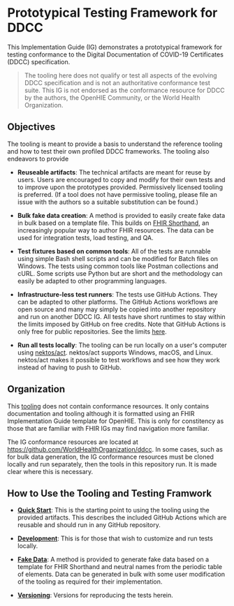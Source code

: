 # Prototypical Testing Framework for DDCC

This Implementation Guide (IG) demonstrates a prototypical framework for testing conformance to the Digital Documentation of COVID-19 Certificates (DDCC) specification. 

> The tooling here does not qualify or test all aspects of the evolving DDCC specification and is not an authoritative conformance test suite. This IG is not endorsed as the conformance resource for DDCC by the authors, the OpenHIE Community, or the World Health Organization. 

## Objectives

The tooling is meant to provide a basis to understand the reference tooling and how to test their own profiled DDCC frameworks. The tooling also endeavors to provide

* **Reuseable artifacts**: The technical artifacts are meant for reuse by users. Users are encouraged to copy and modify for their own tests and to improve upon the prototypes provided. Permissively licensed tooling is preferred. (If a tool does not have permissive tooling, please file an issue with the authors so a suitable substitution can be found.)

* **Bulk fake data creation**: A method is provided to easily create fake data in bulk based on a template file. This builds on [FHIR Shorthand](https://fshschool.org), an increasingly popular way to author FHIR resources. The data can be used for integration tests, load testing, and QA.

* **Test fixtures based on common tools**: All of the tests are runnable using simple Bash shell scripts and can be modified for Batch files on Windows. The tests using common tools like Postman collections and cURL. Some scripts use Python but are short and the methodology can easily be adapted to other programming languages.

* **Infrastructure-less test runners**: The tests use GitHub Actions. They can be adapted to other platforms. The GitHub Actions workflows are open source and many may simply be copied into another repository and run on another DDCC IG. All tests have short runtimes to stay within the limits imposed by GitHub on free credits. Note that GitHub Actions is only free for public repositories. See the limits [here](https://docs.github.com/en/actions/learn-github-actions/usage-limits-billing-and-administration).

* **Run all tests locally**: The tooling can be run locally on a user's computer using [nektos/act](https://github.com/nektos/act). nektos/act supports Windows, macOS, and Linux. nektos/act makes it possible to test workflows and see how they work instead of having to push to GitHub. 

## Organization

This [tooling](https://github.com/openhie/ddcc-tests) does not contain conformance resources. It only contains documentation and tooling although it is formatted using an FHIR Implementation Guide template for OpenHIE. This is only for constitency as those that are familiar with FHIR IGs may find navigation more familiar.

The IG conformance resources are located at https://github.com/WorldHealthOrganization/ddcc. In some cases, such as for bulk data generation, the IG conformance resources must be cloned locally and run separately, then the tools in this repository run. It is made clear where this is necessary.

## How to Use the Tooling and Testing Framwork

* [**Quick Start**](quickstart.md): This is the starting point to using the tooling using the provided artifacts. This describes the included GitHub Actions which are reusable and should run in any GitHub repository.

* [**Development**](development.md): This is for those that wish to customize and run tests locally.

* [**Fake Data**](fakedata.md): A method is provided to generate fake data based on a template for FHIR Shorthand and neutral names from the periodic table of elements. Data can be generated in bulk with some user modification of the tooling as required for their implementation.

* [**Versioning**](versioning): Versions for reproducing the tests herein.
